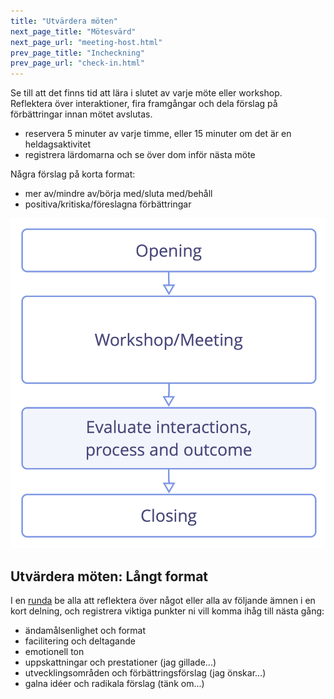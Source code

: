 ```yaml
---
title: "Utvärdera möten"
next_page_title: "Mötesvärd"
next_page_url: "meeting-host.html"
prev_page_title: "Incheckning"
prev_page_url: "check-in.html"
---
```



<div class="card summary"><div class="card-body">Se till att det finns tid att lära i slutet av varje möte eller workshop.
</div></div>
Reflektera över interaktioner, fira framgångar och dela förslag på förbättringar innan mötet avslutas.

- reservera 5 minuter av varje timme, eller 15 minuter om det är en heldagsaktivitet
- registrera lärdomarna och se över dom inför nästa möte

Några förslag på korta format:

- mer av/mindre av/börja med/sluta med/behåll
- positiva/kritiska/föreslagna förbättringar

![Utvärdera möten direkt innan mötet stängs](img/meetings/evaluate-interactions.png)

## Utvärdera möten: Långt format

I en [runda](rounds.html) be alla att reflektera över något eller alla av följande ämnen i en kort delning, och registrera viktiga punkter ni vill komma ihåg till nästa gång:

- ändamålsenlighet och format
- facilitering och deltagande
- emotionell ton
- uppskattningar och prestationer (jag gillade...)
- utvecklingsområden och förbättringsförslag (jag önskar...)
- galna idéer och radikala förslag (tänk om...)